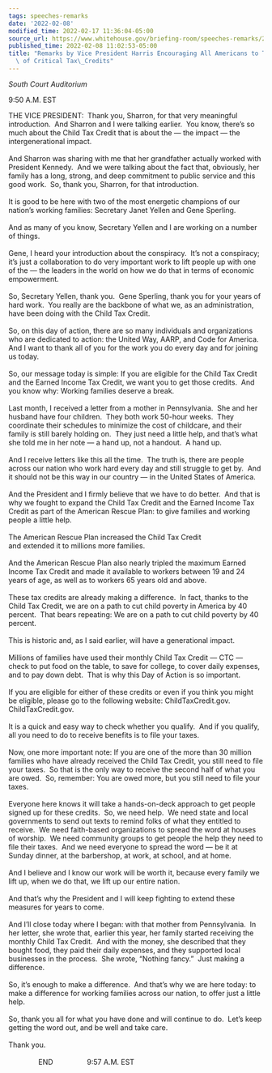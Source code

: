 ```yaml
---
tags: speeches-remarks
date: '2022-02-08'
modified_time: 2022-02-17 11:36:04-05:00
source_url: https://www.whitehouse.gov/briefing-room/speeches-remarks/2022/02/08/remarks-by-vice-president-harris-encouraging-all-americans-to-take-advantage-of-critical-tax-credits/
published_time: 2022-02-08 11:02:53-05:00
title: "Remarks by Vice President Harris Encouraging All Americans to Take Advantage\
  \ of Critical Tax\_Credits"
---
```

 
*South Court Auditorium*

9:50 A.M. EST  
  
THE VICE PRESIDENT:  Thank you, Sharron, for that very meaningful
introduction.  And Sharron and I were talking earlier.  You know,
there’s so much about the Child Tax Credit that is about the — the
impact — the intergenerational impact.   
   
And Sharron was sharing with me that her grandfather actually worked
with President Kennedy.  And we were talking about the fact that,
obviously, her family has a long, strong, and deep commitment to public
service and this good work.  So, thank you, Sharron, for that
introduction.   
   
It is good to be here with two of the most energetic champions of our
nation’s working families: Secretary Janet Yellen and Gene Sperling.   
   
And as many of you know, Secretary Yellen and I are working on a number
of things.   
   
Gene, I heard your introduction about the conspiracy.  It’s not a
conspiracy; it’s just a collaboration to do very important work to lift
people up with one of the — the leaders in the world on how we do that
in terms of economic empowerment.   
   
So, Secretary Yellen, thank you.  Gene Sperling, thank you for your
years of hard work.  You really are the backbone of what we, as an
administration, have been doing with the Child Tax Credit.   
   
So, on this day of action, there are so many individuals and
organizations who are dedicated to action: the United Way, AARP, and
Code for America.  And I want to thank all of you for the work you do
every day and for joining us today.   
   
So, our message today is simple: If you are eligible for the Child Tax
Credit and the Earned Income Tax Credit, we want you to get those
credits.  And you know why: Working families deserve a break.  
   
Last month, I received a letter from a mother in Pennsylvania.  She and
her husband have four children.  They both work 50-hour weeks.  They
coordinate their schedules to minimize the cost of childcare, and their
family is still barely holding on.  They just need a little help, and
that’s what she told me in her note — a hand up, not a handout.  A hand
up.   
   
And I receive letters like this all the time.  The truth is, there are
people across our nation who work hard every day and still struggle to
get by.  And it should not be this way in our country — in the United
States of America.  
   
And the President and I firmly believe that we have to do better.  And
that is why we fought to expand the Child Tax Credit and the Earned
Income Tax Credit as part of the American Rescue Plan: to give families
and working people a little help.   
   
The American Rescue Plan increased the Child Tax Credit  
and extended it to millions more families.  
   
And the American Rescue Plan also nearly tripled the maximum Earned
Income Tax Credit and made it available to workers between 19 and 24
years of age, as well as to workers 65 years old and above.  
   
These tax credits are already making a difference.  In fact, thanks to
the Child Tax Credit, we are on a path to cut child poverty in America
by 40 percent.  That bears repeating: We are on a path to cut child
poverty by 40 percent.  
   
This is historic and, as I said earlier, will have a generational
impact.  
   
Millions of families have used their monthly Child Tax Credit — CTC —
check to put food on the table, to save for college, to cover daily
expenses, and to pay down debt.  That is why this Day of Action is so
important.  
   
If you are eligible for either of these credits or even if you think you
might be eligible, please go to the following website:
ChildTaxCredit.gov.  ChildTaxCredit.gov.   
   
It is a quick and easy way to check whether you qualify.  And if you
qualify, all you need to do to receive benefits is to file your taxes.  
   
Now, one more important note: If you are one of the more than 30 million
families who have already received the Child Tax Credit, you still need
to file your taxes.  So that is the only way to receive the second half
of what you are owed.  So, remember: You are owed more, but you still
need to file your taxes.  
   
Everyone here knows it will take a hands-on-deck approach to get people
signed up for these credits.  So, we need help.  We need state and local
governments to send out texts to remind folks of what they entitled to
receive.  We need faith-based organizations to spread the word at houses
of worship.  We need community groups to get people the help they need
to file their taxes.  And we need everyone to spread the word — be it at
Sunday dinner, at the barbershop, at work, at school, and at home.  
   
And I believe and I know our work will be worth it, because every family
we lift up, when we do that, we lift up our entire nation.  
   
And that’s why the President and I will keep fighting to extend these
measures for years to come.  
   
And I’ll close today where I began: with that mother from Pennsylvania. 
In her letter, she wrote that, earlier this year, her family started
receiving the monthly Child Tax Credit.  And with the money, she
described that they bought food, they paid their daily expenses, and
they supported local businesses in the process.  She wrote, “Nothing
fancy.”  Just making a difference.  
   
So, it’s enough to make a difference.  And that’s why we are here today:
to make a difference for working families across our nation, to offer
just a little help.  
   
So, thank you all for what you have done and will continue to do.  Let’s
keep getting the word out, and be well and take care.   
   
Thank you.   
   
               END                 9:57 A.M. EST  
 
